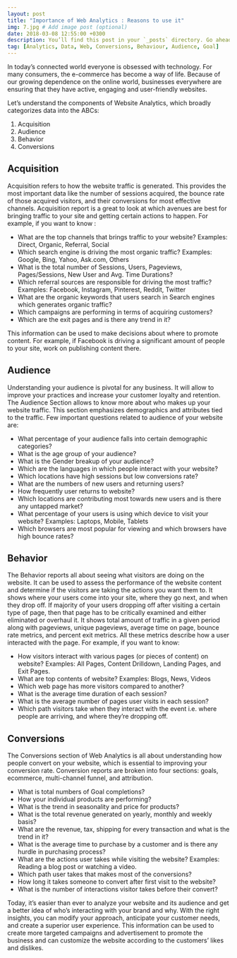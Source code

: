 ```yaml
---
layout: post
title: "Importance of Web Analytics : Reasons to use it"
img: 7.jpg # Add image post (optional)
date: 2018-03-08 12:55:00 +0300
description: You’ll find this post in your `_posts` directory. Go ahead and edit it and re-build the site to see your changes. # Add post description (optional)
tag: [Analytics, Data, Web, Conversions, Behaviour, Audience, Goal]
---
```


In today’s connected world everyone is obsessed with technology. For many consumers, the e-commerce has become a way of life. Because of our growing dependence on the online world, businesses everywhere are ensuring that they have active, engaging and user-friendly websites.

Let’s understand the components of Website Analytics, which broadly categorizes data into the ABCs:
1.	Acquisition
2.	Audience
3.	Behavior
4.	Conversions
## Acquisition
Acquisition refers to how the website traffic is generated. This provides the most important data like the number of sessions acquired, the bounce rate of those acquired visitors, and their conversions for most effective channels. 
Acquisition report is a great to look at which avenues are best for bringing traffic to your site and getting certain actions to happen. For example, if you want to know :
- What are the top channels that brings traffic to your website? Examples: Direct, Organic, Referral, Social
- Which search engine is driving the most organic traffic? Examples: Google, Bing, Yahoo, Ask.com, Others
- What is the total number of Sessions, Users, Pageviews, Pages/Sessions, New User and Avg. Time Durations?
- Which referral sources are responsible for driving the most traffic? Examples: Facebook, Instagram, Pinterest, Reddit, Twitter 
- What are the organic keywords that users search in Search engines which generates organic traffic?
- Which campaigns are performing in terms of acquiring customers?
- Which are the exit pages and is there any trend in it?

This information can be used to make decisions about where to promote content. For example, if Facebook is driving a significant amount of people to your site, work on publishing content there. 

## Audience
Understanding your audience is pivotal for any business. It will allow to improve your practices and increase your customer loyalty and retention. The Audience Section allows to know more about who makes up your website traffic. This section emphasizes demographics and attributes tied to the traffic. 
Few important questions related to audience of your website are:
- What percentage of your audience falls into certain demographic categories?
- What is the age group of your audience?
- What is the Gender breakup of your audience?
- Which are the languages in which people interact with your website?
- Which locations have high sessions but low conversions rate?
- What are the numbers of new users and returning users?
- How frequently user returns to website?
- Which locations are contributing most towards new users and is there any untapped market?
- What percentage of your users is using which device to visit your website? Examples: Laptops, Mobile, Tablets
- Which browsers are most popular for viewing and which browsers have high bounce rates?

## Behavior
The Behavior reports all about seeing what visitors are doing on the website. It can be used to assess the performance of the website content and determine if the visitors are taking the actions you want them to. It shows where your users come into your site, where they go next, and when they drop off. If majority of your users dropping off after visiting a certain type of page, then that page has to be critically examined and either eliminated or overhaul it.
It shows total amount of traffic in a given period along with pageviews, unique pageviews, average time on page, bounce rate metrics, and percent exit metrics. All these metrics describe how a user interacted with the page. 
For example, if you want to know: 
- How visitors interact with various pages (or pieces of content) on website? Examples: All Pages, Content Drilldown, Landing Pages, and Exit Pages.
- What are top contents of website? Examples: Blogs, News, Videos
- Which web page has more visitors compared to another?
- What is the average time duration of each session?
- What is the average number of pages user visits in each session?
- Which path visitors take when they interact with the event i.e. where people are arriving, and where they’re dropping off.
## Conversions
The Conversions section of Web Analytics is all about understanding how people convert on your website, which is essential to improving your conversion rate. Conversion reports are broken into four sections: goals, ecommerce, multi-channel funnel, and attribution.
- What is total numbers of Goal completions?
- How your individual products are performing?
- What is the trend in seasonality and price for products?
- What is the total revenue generated on yearly, monthly and weekly basis?
- What are the revenue, tax, shipping for every transaction and what is the trend in it?
- What is the average time to purchase by a customer and is there any hurdle in purchasing process?
- What are the actions user takes while visiting the website? Examples: Reading a blog post or watching a video.
- Which path user takes that makes most of the conversions?
- How long it takes someone to convert after first visit to the website?
- What is the number of interactions visitor takes before their convert?

Today, it’s easier than ever to analyze your website and its audience and get a better idea of who’s interacting with your brand and why. With the right insights, you can modify your approach, anticipate your customer needs, and create a superior user experience. This information can be used to create more targeted campaigns and advertisement to promote the business and can customize the website according to the customers’ likes and dislikes.



